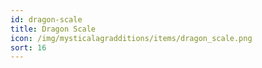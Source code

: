 ```yaml
---
id: dragon-scale
title: Dragon Scale
icon: /img/mysticalagradditions/items/dragon_scale.png
sort: 16
---
```


